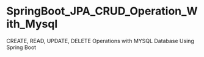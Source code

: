 # SpringBoot_JPA_CRUD_Operation_With_Mysql
CREATE, READ, UPDATE, DELETE Operations with MYSQL Database Using Spring Boot
